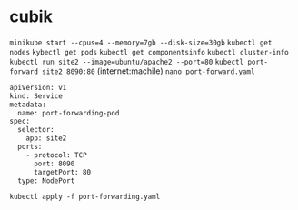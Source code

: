 # cubik

`minikube start --cpus=4 --memory=7gb --disk-size=30gb`
`kubectl get nodes`
`kybectl get pods`
`kubectl get componentsinfo`
`kubectl cluster-info`
`kubectl run site2 --image=ubuntu/apache2 --port=80`
`kubectl port-forward site2 8090:80`  (internet:machile)
`nano port-forward.yaml`
``` bash
apiVersion: v1
kind: Service
metadata:
  name: port-forwarding-pod
spec:
  selector: 
    app: site2
  ports:
    - protocol: TCP
      port: 8090
      targetPort: 80
  type: NodePort

```
`kubectl apply -f port-forwarding.yaml`